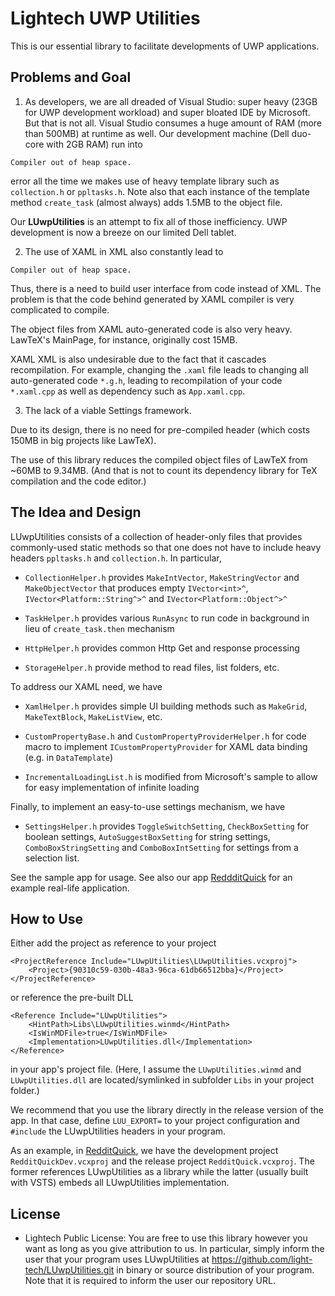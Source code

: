 Lightech UWP Utilities
======================

This is our essential library to facilitate developments of UWP applications.

Problems and Goal
-----------------

  1. As developers, we are all dreaded of Visual Studio: super heavy (23GB for UWP development workload) and super bloated IDE by Microsoft.
But that is not all.
Visual Studio consumes a huge amount of RAM (more than 500MB) at runtime as well.
Our development machine (Dell duo-core with 2GB RAM) run into

    Compiler out of heap space.

error all the time we makes use of heavy template library such as `collection.h` or `ppltasks.h`.
Note also that each instance of the template method `create_task` (almost always) adds 1.5MB to the object file.

Our **LUwpUtilities** is an attempt to fix all of those inefficiency.
UWP development is now a breeze on our limited Dell tablet.

  2. The use of XAML in XML also constantly lead to
  
    Compiler out of heap space.

Thus, there is a need to build user interface from code instead of XML. The problem is that the code behind generated by XAML compiler is very complicated to compile.

The object files from XAML auto-generated code is also very heavy. LawTeX's MainPage, for instance, originally cost 15MB.

XAML XML is also undesirable due to the fact that it cascades recompilation. For example, changing the `.xaml` file leads to changing all auto-generated code `*.g.h`, leading to recompilation of your code `*.xaml.cpp` as well as dependency such as `App.xaml.cpp`.

  3. The lack of a viable Settings framework.

Due to its design, there is no need for pre-compiled header (which costs 150MB in big projects like LawTeX).

The use of this library reduces the compiled object files of LawTeX from ~60MB to 9.34MB. (And that is not to count its dependency library for TeX compilation and the code editor.)

The Idea and Design
-------------------

LUwpUtilities consists of a collection of header-only files that provides commonly-used static methods so that one does not have to include heavy headers `ppltasks.h` and `collection.h`. In particular,

 * `CollectionHelper.h` provides `MakeIntVector`, `MakeStringVector` and `MakeObjectVector` that produces empty `IVector<int>^`, `IVector<Platform::String^>^` and `IVector<Platform::Object^>^`

 * `TaskHelper.h` provides various `RunAsync` to run code in background in lieu of `create_task.then` mechanism

 * `HttpHelper.h` provides common Http Get and response processing

 * `StorageHelper.h` provide method to read files, list folders, etc.
 
To address our XAML need, we have

 * `XamlHelper.h` provides simple UI building methods such as `MakeGrid`, `MakeTextBlock`, `MakeListView`, etc.

 * `CustomPropertyBase.h` and `CustomPropertyProviderHelper.h` for code macro to implement `ICustomPropertyProvider` for XAML data binding (e.g. in `DataTemplate`)

 * `IncrementalLoadingList.h` is modified from Microsoft's sample to allow for easy implementation of infinite loading

Finally, to implement an easy-to-use settings mechanism, we have
 
 * `SettingsHelper.h` provides `ToggleSwitchSetting`, `CheckBoxSetting` for boolean settings, `AutoSuggestBoxSetting` for string settings, `ComboBoxStringSetting` and `ComboBoxIntSetting` for settings from a selection list.

See the sample app for usage.
See also our app [ReddditQuick](https://github.com/light-tech/RedditQuick.git) for an example real-life application.

How to Use
----------

Either add the project as reference to your project

    <ProjectReference Include="LUwpUtilities\LUwpUtilities.vcxproj">
        <Project>{90310c59-030b-48a3-96ca-61db66512bba}</Project>
    </ProjectReference>

or reference the pre-built DLL

    <Reference Include="LUwpUtilities">
        <HintPath>Libs\LUwpUtilities.winmd</HintPath>
        <IsWinMDFile>true</IsWinMDFile>
        <Implementation>LUwpUtilities.dll</Implementation>
    </Reference>

in your app's project file. (Here, I assume the `LUwpUtilities.winmd` and `LUwpUtilities.dll` are located/symlinked in subfolder `Libs` in your project folder.)

We recommend that you use the library directly in the release version of the app. In that case, define `LUU_EXPORT=` to your project configuration and `#include` the LUwpUtilities headers in your program.

As an example, in [RedditQuick](https://github.com/light-tech/RedditQuick.git), we have the development project `RedditQuickDev.vcxproj` and the release project `RedditQuick.vcxproj`. The former references LUwpUtilities as a library while the latter (usually built with VSTS) embeds all LUwpUtilities implementation.

License
-------

 * Lightech Public License:
   You are free to use this library however you want as long as you give attribution to us.
   In particular, simply inform the user that your program uses LUwpUtilities at https://github.com/light-tech/LUwpUtilities.git in binary or source distribution of your program.
   Note that it is required to inform the user our repository URL.